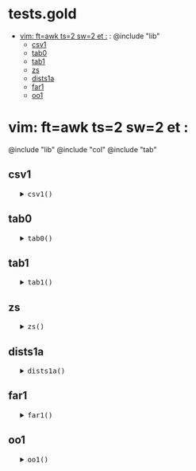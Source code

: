 #  tests.gold
- [vim: ft=awk ts=2 sw=2 et :](#vim-ftawk-ts2-sw2-et-) : @include "lib"
  - [csv1](#csv1)
  - [tab0](#tab0)
  - [tab1](#tab1)
  - [zs](#zs)
  - [dists1a](#dists1a)
  - [far1](#far1)
  - [oo1](#oo1)


# vim: ft=awk ts=2 sw=2 et :
@include "lib"
@include "col"
@include "tab"

## csv1

<ul><details><summary><tt>csv1()</tt></summary>

```awk
function csv1(s,    f,d,a) {
  d = Gold.dot 
  f = d d "/data/" "weather" d "csv"
  while(csv(a, f)) o(a)
}
```

</details></ul>

## tab0

<ul><details><summary><tt>tab0()</tt></summary>

```awk
function tab0(s,rows,f,  d,t) {
  d = Gold.dot 
  Tab(t)
  TabLoad(t,d d "/data/" f d "csv")
  ok(s,rows,length(t.rows))
}
```

</details></ul>

## tab1

<ul><details><summary><tt>tab1()</tt></summary>

```awk
function tab1(i,t) { print(10); tab0(i,14,  "weather")}
function tab2(i,t) { tab0(i,398, "auto93" )}
```

</details></ul>

## zs

<ul><details><summary><tt>zs()</tt></summary>

```awk
function zs(    n,a,i) {
   n=10^4
   while(--n > 0) a[n]=z(10,1)
   asort(a)
   for(i=0;i<=length(a);i = int(i+ length(a)/20))
      print(i,a[i])
}
function num1(s, n,a,i) {
  Num(n)
  split("11,21,10,42,53",a,/,/)
  for(i in a) add(n, asNum(a[i]))
  ok(s, 19.243, 19.244, 0.01) }
```

</details></ul>

## dists1a

<ul><details><summary><tt>dists1a()</tt></summary>

```awk
function dists1a(f,   d,t,r1,r2,n) {
  d = Gold.dot 
  Tab(t)
  TabLoad(t,d d "/data/" f d "csv")
  n=50
  for(r1 in t.rows)
    for(r2 in t.rows) 
      if(r1>r2) { #&& r1==924046 && r2==332195) {
        if(--n <0) return 1
        print(r1,r2,RowDist(t.rows[r1], t.rows[r2], t, t.xs),
             o(t.rows[r1].cells),
             o(t.rows[r2].cells)) }}
```

</details></ul>

## far1

<ul><details><summary><tt>far1()</tt></summary>

```awk
function far1(f,   d,t,n,far,r1,r2) {
  d = Gold.dot 
  Tab(t)
  TabLoad(t,d d "/data/" f d "csv")
  n=10
  for(r1 in t.rows) {
     if(--n < 0) break
     far = TabFar(t,r1)
     print("far",far,"r1",r1,"d", TabDist(t,r1,far),
             o(t.rows[r1].cells),
             o(t.rows[far].cells)) }}
```

</details></ul>

## oo1

<ul><details><summary><tt>oo1()</tt></summary>

```awk
function oo1(f,   a) {
  a[10][100]=10
  a[10][200]=20
  a[10][300]=30
  a[10][400][4] = 40 
  a[20][1][2]=20
  oo(a,"|")
}
BEGIN{ 
  srand(1)
  #tests("csv1"); 
  #tests("tab2")
  #zs()
  #tests("num1")
  #dists1a("weather")
  far1("auto93")
  #oo1("11")
  rogues()
}
```

</details></ul>
